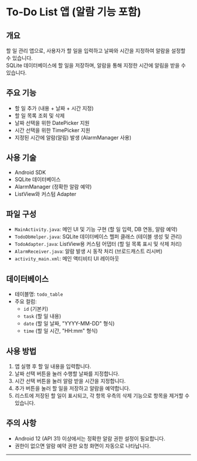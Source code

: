 # To-Do List 앱 (알람 기능 포함)

## 개요
할 일 관리 앱으로, 사용자가 할 일을 입력하고 날짜와 시간을 지정하여 알람을 설정할 수 있습니다.  
SQLite 데이터베이스에 할 일을 저장하며, 알람을 통해 지정한 시간에 알림을 받을 수 있습니다.

## 주요 기능
- 할 일 추가 (내용 + 날짜 + 시간 지정)  
- 할 일 목록 조회 및 삭제  
- 날짜 선택을 위한 DatePicker 지원  
- 시간 선택을 위한 TimePicker 지원  
- 지정된 시간에 알람(알림) 발생 (AlarmManager 사용)

## 사용 기술
- Android SDK  
- SQLite 데이터베이스  
- AlarmManager (정확한 알람 예약)  
- ListView와 커스텀 Adapter  

## 파일 구성
- `MainActivity.java`: 메인 UI 및 기능 구현 (할 일 입력, DB 연동, 알람 예약)  
- `TodoDbHelper.java`: SQLite 데이터베이스 헬퍼 클래스 (테이블 생성 및 관리)  
- `TodoAdapter.java`: ListView용 커스텀 어댑터 (할 일 목록 표시 및 삭제 처리)  
- `AlarmReceiver.java`: 알람 발생 시 동작 처리 (브로드캐스트 리시버)  
- `activity_main.xml`: 메인 액티비티 UI 레이아웃  

## 데이터베이스
- 테이블명: `todo_table`  
- 주요 컬럼:  
  - `id` (기본키)  
  - `task` (할 일 내용)  
  - `date` (할 일 날짜, "YYYY-MM-DD" 형식)  
  - `time` (할 일 시간, "HH:mm" 형식)  

## 사용 방법
1. 앱 실행 후 할 일 내용을 입력합니다.  
2. 날짜 선택 버튼을 눌러 수행할 날짜를 지정합니다.  
3. 시간 선택 버튼을 눌러 알람 받을 시간을 지정합니다.  
4. 추가 버튼을 눌러 할 일을 저장하고 알람을 예약합니다.  
5. 리스트에 저장된 할 일이 표시되고, 각 항목 우측의 삭제 기능으로 항목을 제거할 수 있습니다.

## 주의 사항
- Android 12 (API 31) 이상에서는 정확한 알람 권한 설정이 필요합니다.  
- 권한이 없으면 알람 예약 권한 요청 화면이 자동으로 나타납니다.

---


